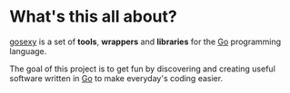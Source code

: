 # What's this all about?

[gosexy][2] is a set of **tools**, **wrappers** and **libraries** for the [Go][1]
programming language.

The goal of this project is to get fun by discovering and creating useful software written in [Go][1]
to make everyday's coding easier.

[1]: http://golang.org
[2]: http://gosexy.org

